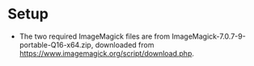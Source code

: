 # Setup
* The two required ImageMagick files are from ImageMagick-7.0.7-9-portable-Q16-x64.zip, downloaded from <https://www.imagemagick.org/script/download.php>.
